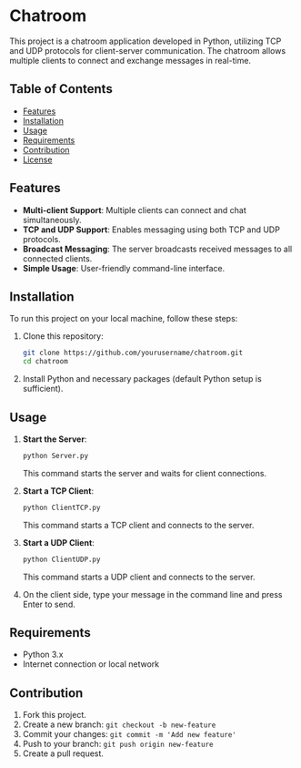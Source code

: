 
# Chatroom

This project is a chatroom application developed in Python, utilizing TCP and UDP protocols for client-server communication. The chatroom allows multiple clients to connect and exchange messages in real-time.

## Table of Contents

- [Features](#features)
- [Installation](#installation)
- [Usage](#usage)
- [Requirements](#requirements)
- [Contribution](#contribution)
- [License](#license)

## Features

- **Multi-client Support**: Multiple clients can connect and chat simultaneously.
- **TCP and UDP Support**: Enables messaging using both TCP and UDP protocols.
- **Broadcast Messaging**: The server broadcasts received messages to all connected clients.
- **Simple Usage**: User-friendly command-line interface.

## Installation

To run this project on your local machine, follow these steps:

1. Clone this repository:
    ```bash
    git clone https://github.com/yourusername/chatroom.git
    cd chatroom
    ```

2. Install Python and necessary packages (default Python setup is sufficient).

## Usage

1. **Start the Server**:
    ```bash
    python Server.py
    ```
    This command starts the server and waits for client connections.

2. **Start a TCP Client**:
    ```bash
    python ClientTCP.py
    ```
    This command starts a TCP client and connects to the server.

3. **Start a UDP Client**:
    ```bash
    python ClientUDP.py
    ```
    This command starts a UDP client and connects to the server.

4. On the client side, type your message in the command line and press Enter to send.

## Requirements

- Python 3.x
- Internet connection or local network

## Contribution

1. Fork this project.
2. Create a new branch: `git checkout -b new-feature`
3. Commit your changes: `git commit -m 'Add new feature'`
4. Push to your branch: `git push origin new-feature`
5. Create a pull request.
